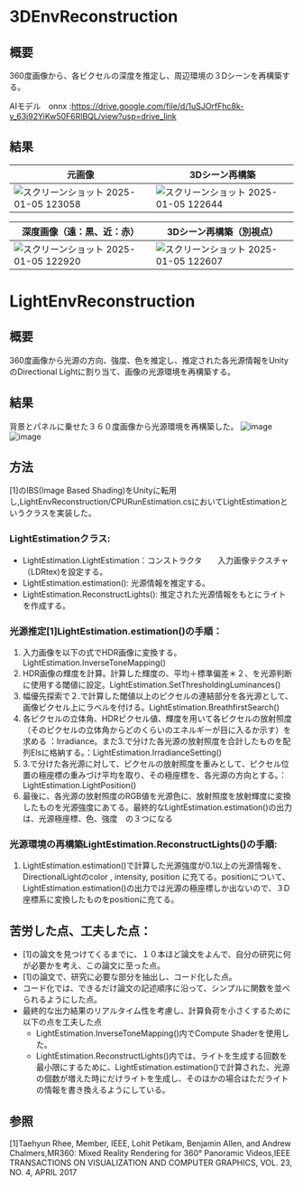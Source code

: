 # 3DEnvReconstruction
## 概要
360度画像から、各ピクセルの深度を推定し、周辺環境の３Dシーンを再構築する。


AIモデル　onnx :https://drive.google.com/file/d/1uSJOrfFhc8k-v_63j92YiKw50F6RlBQL/view?usp=drive_link
## 結果
|元画像|3Dシーン再構築|
|---|---|
|![スクリーンショット 2025-01-05 123058](https://github.com/user-attachments/assets/93f8df68-7123-4cc0-868a-4c460447c7f7)|![スクリーンショット 2025-01-05 122644](https://github.com/user-attachments/assets/28eaf3aa-78ef-411a-b27f-b45486394122)|

|深度画像（遠：黒、近：赤）|3Dシーン再構築（別視点）|
|---|---|
|![スクリーンショット 2025-01-05 122920](https://github.com/user-attachments/assets/a7493828-5a37-4f77-9b74-8f4ee3c68a9b)|![スクリーンショット 2025-01-05 122607](https://github.com/user-attachments/assets/bc113c5d-dda3-4c10-8dbb-93a3316b40f4)|


# LightEnvReconstruction
## 概要

360度画像から光源の方向、強度、色を推定し、推定された各光源情報をUnityのDirectional Lightに割り当て、画像の光源環境を再構築する。

## 結果

背景とパネルに乗せた３６０度画像から光源環境を再構築した。
![image](https://github.com/user-attachments/assets/cfe2c8a8-03bc-4e9b-9236-2f2e160fdfc1)
![image](https://github.com/user-attachments/assets/b90762e7-e305-46cd-a198-0c0e0346bc4f)


## 方法

[1]のIBS(Image Based Shading)をUnityに転用し,LightEnvReconstruction/CPURunEstimation.csにおいてLightEstimationというクラスを実装した。

### LightEstimationクラス:
- LightEstimation.LightEstimation：コンストラクタ　　入力画像テクスチャ（LDRtex)を設定する。
- LightEstimation.estimation(): 光源情報を推定する。
- LightEstimation.ReconstructLights(): 推定された光源情報をもとにライトを作成する。


### 光源推定[1]LightEstimation.estimation()の手順：
1. 入力画像を以下の式でHDR画像に変換する。　LightEstimation.InverseToneMapping()
2. HDR画像の輝度を計算。計算した輝度の、平均＋標準偏差＊２、を光源判断に使用する閾値に設定。LightEstimation.SetThresholdingLuminances()
3. 幅優先探索で２.で計算した閾値以上のピクセルの連結部分を各光源として、画像ピクセル上にラベルを付ける。LightEstimation.BreathfirstSearch()
4. 各ピクセルの立体角、HDRピクセル値、輝度を用いて各ピクセルの放射照度（そのピクセルの立体角からどのくらいのエネルギーが目に入るか示す）を求める ：Irradiance。また3.で分けた各光源の放射照度を合計したものを配列Elsに格納する。：LightEstimation.IrradianceSetting()
5. 3.で分けた各光源に対して、ピクセルの放射照度を重みとして、ピクセル位置の極座標の重みづけ平均を取り、その極座標を、各光源の方向とする。：LightEstimation.LightPosition()
6. 最後に、各光源の放射照度のRGB値を光源色に、放射照度を放射輝度に変換したものを光源強度にあてる。最終的なLightEstimation.estimation()の出力は、光源極座標、色、強度　の３つになる


### 光源環境の再構築LightEstimation.ReconstructLights()の手順:
1. LightEstimation.estimation()で計算した光源強度が0.1以上の光源情報を、DirectionalLightのcolor , intensity, position に充てる。positionについて、LightEstimation.estimation()の出力では光源の極座標しか出ないので、３D座標系に変換したものをpositionに充てる。


## 苦労した点、工夫した点：
- [1]の論文を見つけてくるまでに、１０本ほど論文をよんで、自分の研究に何が必要かを考え、この論文に至った点。
- [1]の論文で、研究に必要な部分を抽出し、コード化した点。
- コード化では、できるだけ論文の記述順序に沿って、シンプルに関数を並べられるようにした点。
- 最終的な出力結果のリアルタイム性を考慮し、計算負荷を小さくするために以下の点を工夫した点
  - LightEstimation.InverseToneMapping()内でCompute Shaderを使用した。
  - LightEstimation.ReconstructLights()内では、ライトを生成する回数を最小限にするために、LightEstimation.estimation()で計算された、光源の個数が増えた時にだけライトを生成し、そのほかの場合はただライトの情報を書き換えるようにしている。






## 参照
[1]Taehyun Rhee, Member, IEEE, Lohit Petikam, Benjamin Allen, and Andrew Chalmers,MR360: Mixed Reality Rendering for 360° Panoramic Videos,IEEE TRANSACTIONS ON VISUALIZATION AND COMPUTER GRAPHICS, VOL. 23, NO. 4, APRIL 2017


